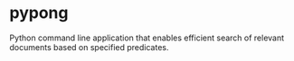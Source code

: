 # pypong
Python command line application that enables efficient search of relevant documents based on specified predicates.
